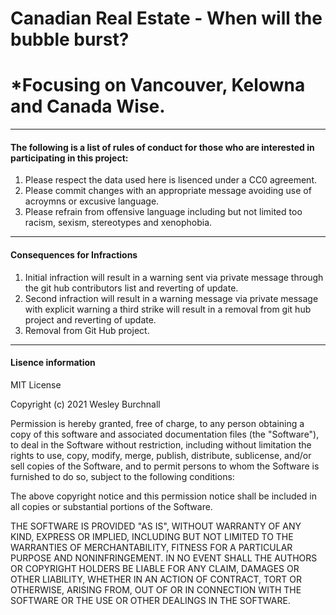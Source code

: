 # **Canadian Real Estate - When will the bubble burst?**
# *Focusing on Vancouver, Kelowna and Canada Wise.

----

#### The following is a list of rules of conduct for those who are interested in participating in this project:
1. Please respect the data used here is lisenced under a CC0 agreement.
1. Please commit changes with an appropriate message avoiding use of acroymns or excusive language.
1. Please refrain from offensive language including but not limited too racism, sexism, stereotypes and xenophobia.

----
#### Consequences for Infractions
1. Initial infraction will result in a warning sent via private message through the git hub contributors list and reverting of update. 
1. Second infraction will result in a warning message via private message with explicit warning a third strike will result in a removal from git hub project and reverting of update.
1. Removal from Git Hub project.

----
#### Lisence information
MIT License

Copyright (c) 2021 Wesley Burchnall

Permission is hereby granted, free of charge, to any person obtaining a copy
of this software and associated documentation files (the "Software"), to deal
in the Software without restriction, including without limitation the rights
to use, copy, modify, merge, publish, distribute, sublicense, and/or sell
copies of the Software, and to permit persons to whom the Software is
furnished to do so, subject to the following conditions:

The above copyright notice and this permission notice shall be included in all
copies or substantial portions of the Software.

THE SOFTWARE IS PROVIDED "AS IS", WITHOUT WARRANTY OF ANY KIND, EXPRESS OR
IMPLIED, INCLUDING BUT NOT LIMITED TO THE WARRANTIES OF MERCHANTABILITY,
FITNESS FOR A PARTICULAR PURPOSE AND NONINFRINGEMENT. IN NO EVENT SHALL THE
AUTHORS OR COPYRIGHT HOLDERS BE LIABLE FOR ANY CLAIM, DAMAGES OR OTHER
LIABILITY, WHETHER IN AN ACTION OF CONTRACT, TORT OR OTHERWISE, ARISING FROM,
OUT OF OR IN CONNECTION WITH THE SOFTWARE OR THE USE OR OTHER DEALINGS IN THE
SOFTWARE.